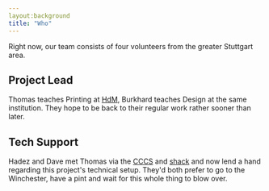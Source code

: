 ```yaml
---
layout:background
title: "Who"
---
```


Right now, our team consists of four volunteers from the greater Stuttgart area.

## Project Lead
Thomas teaches Printing at [HdM](https://hdm-stuttgart.de), Burkhard teaches
Design at the same institution. They hope to be back to their regular work
rather sooner than later.

## Tech Support
Hadez and Dave met Thomas via the [CCCS](https://cccs.de) and
[shack](https://shackspace.de) and now lend a hand regarding this project's
technical setup. They'd both prefer to go to the Winchester, have a pint and
wait for this whole thing to blow over.
